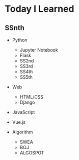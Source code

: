 # Today I Learned



## SSnth

- Python
  - Jupyter Notebook
  - Flask
  - SS2nd
  - SS3rd
  - SS4th
  - SS5th
- Web
  - HTML/CSS
  - Django
- JavaScript
- Vue.js



- Algorithm

  - SWEA
  - BOJ
  - ALGOSPOT
